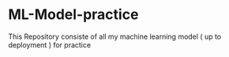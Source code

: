 # ML-Model-practice
This Repository consiste of all my  machine learning model ( up to deployment ) for practice
